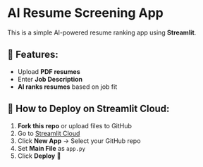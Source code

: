 # AI Resume Screening App

This is a simple AI-powered resume ranking app using **Streamlit**.

## 🚀 Features:
- Upload **PDF resumes**
- Enter **Job Description**
- **AI ranks resumes** based on job fit

## 📌 How to Deploy on Streamlit Cloud:
1. **Fork this repo** or upload files to GitHub
2. Go to [Streamlit Cloud](https://share.streamlit.io/)
3. Click **New App** → Select your GitHub repo
4. Set **Main File** as `app.py`
5. Click **Deploy** 🚀

